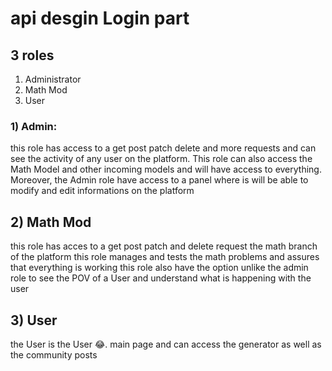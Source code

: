# api desgin Login part

## 3 roles

1) Administrator
2) Math Mod
3) User 

### 1) Admin:
this role has access to a get post patch delete and more requests and can see the activity of any user on the platform. This role can also access the Math Model and other incoming models and will have access to everything. Moreover, the Admin role have access to a panel where is will be able to modify and edit informations on the platform

## 2) Math Mod
this role has acces to a get post patch and delete request the math branch of the platform this role manages and tests the math problems and assures that everything is working this role also have the option unlike the admin role to see the POV of a User and understand what is happening with the user

## 3) User
the User is the User 😂. main page and can access the generator as well as the community posts 
